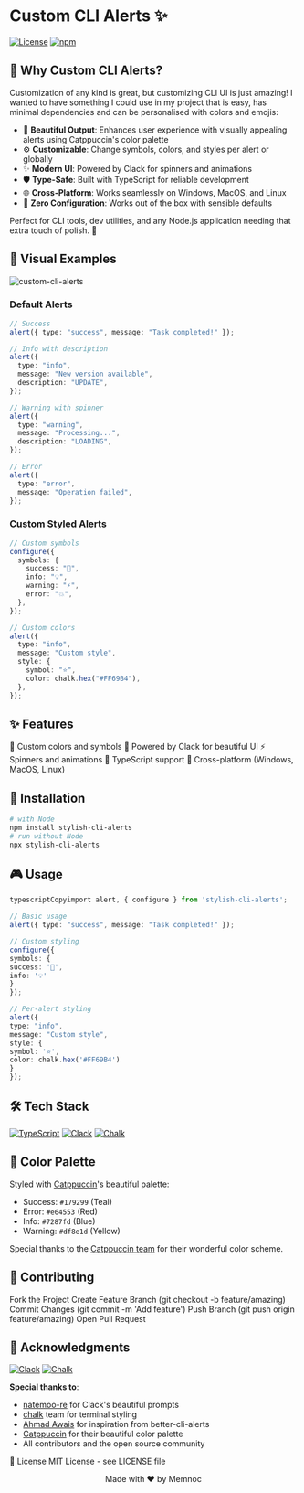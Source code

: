 # Custom CLI Alerts ✨

[![License](https://img.shields.io/badge/license-MIT-blue.svg)](LICENSE)
[![npm](https://img.shields.io/badge/v/custom-cli-alerts)](https://www.npmjs.com/package/custom-cli-alerts)

## 🤔 Why Custom CLI Alerts?

Customization of any kind is great, but customizing CLI UI is just amazing!
I wanted to have something I could use in my project that is easy, has minimal dependencies and can be personalised with colors and emojis:

- 🎨 **Beautiful Output**: Enhances user experience with visually appealing alerts using Catppuccin's color palette
- ⚙️ **Customizable**: Change symbols, colors, and styles per alert or globally
- ✨ **Modern UI**: Powered by Clack for spinners and animations
- 🛡️ **Type-Safe**: Built with TypeScript for reliable development
- 🌐 **Cross-Platform**: Works seamlessly on Windows, MacOS, and Linux
- 🚀 **Zero Configuration**: Works out of the box with sensible defaults

Perfect for CLI tools, dev utilities, and any Node.js application needing that extra touch of polish. 🎉

## 👀 Visual Examples

![custom-cli-alerts](https://i.imgur.com/q0XSivS.png)

### Default Alerts

```typescript
// Success
alert({ type: "success", message: "Task completed!" });

// Info with description
alert({
  type: "info",
  message: "New version available",
  description: "UPDATE",
});

// Warning with spinner
alert({
  type: "warning",
  message: "Processing...",
  description: "LOADING",
});

// Error
alert({
  type: "error",
  message: "Operation failed",
});
```

### Custom Styled Alerts

```typescript
// Custom symbols
configure({
  symbols: {
    success: "🚀",
    info: "💡",
    warning: "⚡",
    error: "💥",
  },
});

// Custom colors
alert({
  type: "info",
  message: "Custom style",
  style: {
    symbol: "⭐",
    color: chalk.hex("#FF69B4"),
  },
});
```

## ✨ Features

🎨 Custom colors and symbols
🌈 Powered by Clack for beautiful UI
⚡ Spinners and animations
🎯 TypeScript support
🔧 Cross-platform (Windows, MacOS, Linux)

## 🚀 Installation

```bash
# with Node
npm install stylish-cli-alerts
# run without Node
npx stylish-cli-alerts
```

## 🎮 Usage

```typescript
typescriptCopyimport alert, { configure } from 'stylish-cli-alerts';

// Basic usage
alert({ type: "success", message: "Task completed!" });

// Custom styling
configure({
symbols: {
success: '🚀',
info: '💡'
}
});

// Per-alert styling
alert({
type: "info",
message: "Custom style",
style: {
symbol: '⭐',
color: chalk.hex('#FF69B4')
}
});
```

## 🛠️ Tech Stack

[![TypeScript](https://img.shields.io/badge/TypeScript-007ACC?logo=typescript&logoColor=white)](https://www.typescriptlang.org/)
[![Clack](https://img.shields.io/badge/Clack-Beautiful%20Prompts-orange)](https://github.com/natemoo-re/clack)
[![Chalk](https://img.shields.io/badge/Chalk-Terminal%20Styling-green)](https://github.com/chalk/chalk)

## 🎨 Color Palette

Styled with [Catppuccin](https://github.com/catppuccin/catppuccin)'s beautiful palette:

- Success: `#179299` (Teal)
- Error: `#e64553` (Red)
- Info: `#7287fd` (Blue)
- Warning: `#df8e1d` (Yellow)

Special thanks to the [Catppuccin team](https://github.com/catppuccin) for their wonderful color scheme.

## 🤝 Contributing

Fork the Project
Create Feature Branch (git checkout -b feature/amazing)
Commit Changes (git commit -m 'Add feature')
Push Branch (git push origin feature/amazing)
Open Pull Request

## 🙏 Acknowledgments

[![Clack](https://img.shields.io/badge/Clack-Beautiful%20Prompts-orange)](https://github.com/natemoo-re/clack)
[![Chalk](https://img.shields.io/badge/Chalk-Terminal%20Styling-green)](https://github.com/chalk/chalk)

**Special thanks to**:

- [natemoo-re](https://github.com/natemoo-re) for Clack's beautiful prompts
- [chalk](https://github.com/chalk) team for terminal styling
- [Ahmad Awais](https://github.com/ahmadawais) for inspiration from better-cli-alerts
- [Catppuccin](https://github.com/catppuccin) for their beautiful color palette
- All contributors and the open source community

📝 License
MIT License - see LICENSE file

<p align="center">Made with ❤️ by Memnoc</p>
